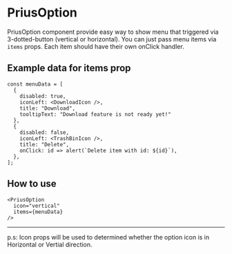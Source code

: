 # PriusOption

PriusOption component provide easy way to show menu that triggered via 3-dotted-button (vertical or horizontal). You can just pass menu items via `items` props. Each item should have their own onClick handler.

## Example data for items prop

```
const menuData = [
  {
    disabled: true,
    iconLeft: <DownloadIcon />,
    title: "Download",
    tooltipText: "Download feature is not ready yet!"
  },
  {
    disabled: false,
    iconLeft: <TrashBinIcon />,
    title: "Delete",
    onClick: id => alert(`Delete item with id: ${id}`),
  },
];
```

## How to use

```
<PriusOption
  icon="vertical"
  items={menuData}
/>
```

---

p.s:
Icon props will be used to determined whether the option icon is in Horizontal or Vertial direction.
